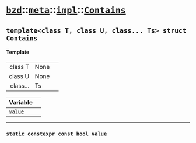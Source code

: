 # [`bzd`](../../../../index.md)::[`meta`](../../../index.md)::[`impl`](../../index.md)::[`Contains`](../index.md)

## `template<class T, class U, class... Ts> struct Contains`

#### Template
||||
|---:|:---|:---|
|class T|None||
|class U|None||
|class...|Ts||

|Variable||
|:---|:---|
|[`value`](./index.md)||
------
### `static constexpr const bool value`

